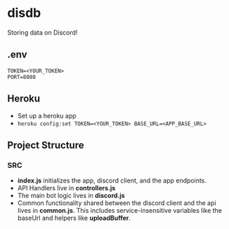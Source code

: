 # disdb

Storing data on Discord!

## .env

```
TOKEN=<YOUR_TOKEN>
PORT=8080
```

## Heroku

- Set up a heroku app
- `heroku config:set TOKEN=<YOUR_TOKEN> BASE_URL=<APP_BASE_URL>`

## Project Structure

### SRC

- **index.js** initializes the app, discord client, and the app endpoints.
- API Handlers live in **controllers.js**
- The main bot logic lives in **discord.js**
- Common functionality shared between the discord client and the api lives in **common.js**. This includes service-insensitive variables like the baseUrl and helpers like **uploadBuffer**.
